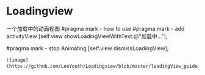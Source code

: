 # Loadingview
一个加载中的动画视图
#pragma mark - how to use
#pragma mark - add activityView
    [self.view showLoadingViewWithText:@"加载中..."];
    
#pragma mark - stop Animating
    [self.view dismissLoadingView];
    
    ![image](https://github.com/LeeYouth/Loadingview/blob/master/loadingView_guide.gif)  
